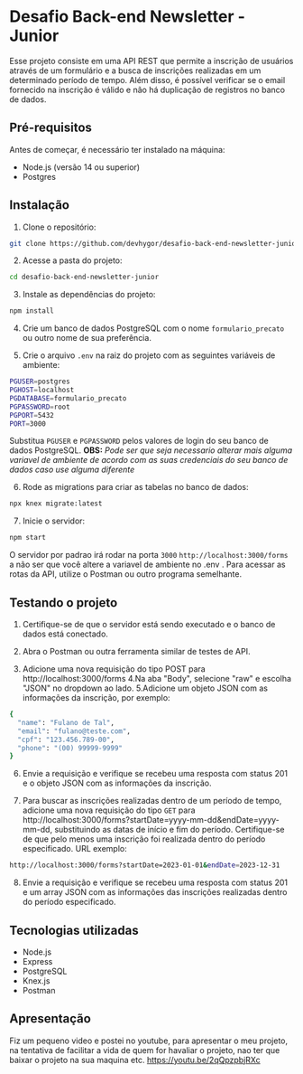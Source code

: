 # Desafio Back-end Newsletter - Junior

Esse projeto consiste em uma API REST que permite a inscrição de usuários através de um formulário e a busca de inscrições realizadas em um determinado período de tempo. Além disso, é possível verificar se o email fornecido na inscrição é válido e não há duplicação de registros no banco de dados.

## Pré-requisitos

Antes de começar, é necessário ter instalado na máquina:

- Node.js (versão 14 ou superior)
- Postgres

## Instalação

1. Clone o repositório:
```bash
git clone https://github.com/devhygor/desafio-back-end-newsletter-junior.git
```

2. Acesse a pasta do projeto:
```bash
cd desafio-back-end-newsletter-junior
```

3. Instale as dependências do projeto:
```bash
npm install
```

4. Crie um banco de dados PostgreSQL com o nome `formulario_precato` ou outro nome de sua preferência.

5. Crie o arquivo `.env` na raiz do projeto com as seguintes variáveis de ambiente:
```bash
PGUSER=postgres
PGHOST=localhost
PGDATABASE=formulario_precato
PGPASSWORD=root
PGPORT=5432
PORT=3000
```
Substitua `PGUSER` e `PGPASSWORD` pelos valores de login do seu banco de dados PostgreSQL.
**OBS:** *Pode ser que seja necessario alterar mais alguma variavel de ambiente de acordo com as suas credenciais do seu banco de dados caso use alguma diferente*

6. Rode as migrations para criar as tabelas no banco de dados:
```bash
npx knex migrate:latest
```

7. Inicie o servidor:
```bash
npm start
```

O servidor por padrao irá rodar na porta `3000` `http://localhost:3000/forms` a não ser que você altere a variavel de ambiente no .env . Para acessar as rotas da API, utilize o Postman ou outro programa semelhante.

## Testando o projeto

1. Certifique-se de que o servidor está sendo executado e o banco de dados está conectado.

2. Abra o Postman ou outra ferramenta similar de testes de API.
3. Adicione uma nova requisição do tipo POST para http://localhost:3000/forms
4.Na aba "Body", selecione "raw" e escolha "JSON" no dropdown ao lado.
5.Adicione um objeto JSON com as informações da inscrição, por exemplo:
```bash
{
  "name": "Fulano de Tal",
  "email": "fulano@teste.com",
  "cpf": "123.456.789-00",
  "phone": "(00) 99999-9999"
}
```
6. Envie a requisição e verifique se recebeu uma resposta com status 201 e o objeto JSON com as informações da inscrição.

7. Para buscar as inscrições realizadas dentro de um período de tempo, adicione uma nova requisição do tipo `GET` para http://localhost:3000/forms?startDate=yyyy-mm-dd&endDate=yyyy-mm-dd, substituindo as datas de início e fim do período. Certifique-se de que pelo menos uma inscrição foi realizada dentro do período especificado.
URL exemplo:
```bash
http://localhost:3000/forms?startDate=2023-01-01&endDate=2023-12-31
```

8. Envie a requisição e verifique se recebeu uma resposta com status 201 e um array JSON com as informações das inscrições realizadas dentro do período especificado.

## Tecnologias utilizadas

- Node.js
- Express
- PostgreSQL
- Knex.js
- Postman

## Apresentação
 Fiz um pequeno video e postei no youtube, para apresentar o meu projeto, na tentativa de facilitar a vida de quem for havaliar o projeto, nao ter que baixar o projeto na sua maquina etc.
https://youtu.be/2qQpzpbjRXc
